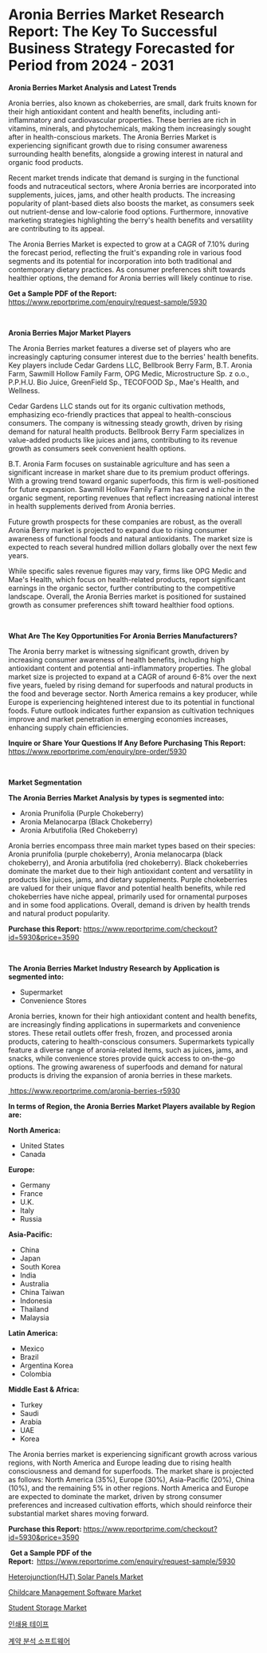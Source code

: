 <p><h1>Aronia Berries Market Research Report: The Key To Successful Business Strategy Forecasted for Period from 2024 - 2031</h1></p><p><strong>Aronia Berries Market Analysis and Latest Trends</strong></p>
<p><p>Aronia berries, also known as chokeberries, are small, dark fruits known for their high antioxidant content and health benefits, including anti-inflammatory and cardiovascular properties. These berries are rich in vitamins, minerals, and phytochemicals, making them increasingly sought after in health-conscious markets. The Aronia Berries Market is experiencing significant growth due to rising consumer awareness surrounding health benefits, alongside a growing interest in natural and organic food products.</p><p>Recent market trends indicate that demand is surging in the functional foods and nutraceutical sectors, where Aronia berries are incorporated into supplements, juices, jams, and other health products. The increasing popularity of plant-based diets also boosts the market, as consumers seek out nutrient-dense and low-calorie food options. Furthermore, innovative marketing strategies highlighting the berry's health benefits and versatility are contributing to its appeal.</p><p>The Aronia Berries Market is expected to grow at a CAGR of 7.10% during the forecast period, reflecting the fruit's expanding role in various food segments and its potential for incorporation into both traditional and contemporary dietary practices. As consumer preferences shift towards healthier options, the demand for Aronia berries will likely continue to rise.</p></p>
<p><strong>Get a Sample PDF of the Report:&nbsp;</strong> <a href="https://www.reportprime.com/enquiry/request-sample/5930">https://www.reportprime.com/enquiry/request-sample/5930</a></p>
<p>&nbsp;</p>
<p><strong>Aronia Berries Major Market Players</strong></p>
<p><p>The Aronia Berries market features a diverse set of players who are increasingly capturing consumer interest due to the berries' health benefits. Key players include Cedar Gardens LLC, Bellbrook Berry Farm, B.T. Aronia Farm, Sawmill Hollow Family Farm, OPG Medic, Microstructure Sp. z o.o., P.P.H.U. Bio Juice, GreenField Sp., TECOFOOD Sp., Mae's Health, and Wellness.</p><p>Cedar Gardens LLC stands out for its organic cultivation methods, emphasizing eco-friendly practices that appeal to health-conscious consumers. The company is witnessing steady growth, driven by rising demand for natural health products. Bellbrook Berry Farm specializes in value-added products like juices and jams, contributing to its revenue growth as consumers seek convenient health options.</p><p>B.T. Aronia Farm focuses on sustainable agriculture and has seen a significant increase in market share due to its premium product offerings. With a growing trend toward organic superfoods, this firm is well-positioned for future expansion. Sawmill Hollow Family Farm has carved a niche in the organic segment, reporting revenues that reflect increasing national interest in health supplements derived from Aronia berries.</p><p>Future growth prospects for these companies are robust, as the overall Aronia Berry market is projected to expand due to rising consumer awareness of functional foods and natural antioxidants. The market size is expected to reach several hundred million dollars globally over the next few years. </p><p>While specific sales revenue figures may vary, firms like OPG Medic and Mae's Health, which focus on health-related products, report significant earnings in the organic sector, further contributing to the competitive landscape. Overall, the Aronia Berries market is positioned for sustained growth as consumer preferences shift toward healthier food options.</p></p>
<p>&nbsp;</p>
<p><strong>What Are The Key Opportunities For Aronia Berries Manufacturers?</strong></p>
<p><p>The Aronia berry market is witnessing significant growth, driven by increasing consumer awareness of health benefits, including high antioxidant content and potential anti-inflammatory properties. The global market size is projected to expand at a CAGR of around 6-8% over the next five years, fueled by rising demand for superfoods and natural products in the food and beverage sector. North America remains a key producer, while Europe is experiencing heightened interest due to its potential in functional foods. Future outlook indicates further expansion as cultivation techniques improve and market penetration in emerging economies increases, enhancing supply chain efficiencies.</p></p>
<p><strong>Inquire or Share Your Questions If Any Before Purchasing This Report:</strong> <a href="https://www.reportprime.com/enquiry/pre-order/5930">https://www.reportprime.com/enquiry/pre-order/5930</a></p>
<p>&nbsp;</p>
<p><strong>Market Segmentation</strong></p>
<p><strong>The Aronia Berries Market Analysis by types is segmented into:</strong></p>
<p><ul><li>Aronia Prunifolia (Purple Chokeberry)</li><li>Aronia Melanocarpa (Black Chokeberry)</li><li>Aronia Arbutifolia (Red Chokeberry)</li></ul></p>
<p><p>Aronia berries encompass three main market types based on their species: Aronia prunifolia (purple chokeberry), Aronia melanocarpa (black chokeberry), and Aronia arbutifolia (red chokeberry). Black chokeberries dominate the market due to their high antioxidant content and versatility in products like juices, jams, and dietary supplements. Purple chokeberries are valued for their unique flavor and potential health benefits, while red chokeberries have niche appeal, primarily used for ornamental purposes and in some food applications. Overall, demand is driven by health trends and natural product popularity.</p></p>
<p><strong>Purchase this Report:&nbsp;</strong><a href="https://www.reportprime.com/checkout?id=5930&price=3590">https://www.reportprime.com/checkout?id=5930&price=3590</a></p>
<p>&nbsp;</p>
<p><strong>The Aronia Berries Market Industry Research by Application is segmented into:</strong></p>
<p><ul><li>Supermarket</li><li>Convenience Stores</li></ul></p>
<p><p>Aronia berries, known for their high antioxidant content and health benefits, are increasingly finding applications in supermarkets and convenience stores. These retail outlets offer fresh, frozen, and processed aronia products, catering to health-conscious consumers. Supermarkets typically feature a diverse range of aronia-related items, such as juices, jams, and snacks, while convenience stores provide quick access to on-the-go options. The growing awareness of superfoods and demand for natural products is driving the expansion of aronia berries in these markets.</p></p>
<p><a href="https://www.reportprime.com/aronia-berries-r5930">&nbsp;https://www.reportprime.com/aronia-berries-r5930</a></p>
<p><strong>In terms of Region, the Aronia Berries Market Players available by Region are:</strong></p>
<p>
    <p> <strong> North America: </strong>
        <ul>
            <li>United States</li>
            <li>Canada</li>
        </ul>
        </p> 
    <p> <strong> Europe: </strong>
        <ul>
            <li>Germany</li>
            <li>France</li>
            <li>U.K.</li>
            <li>Italy</li>
            <li>Russia</li>
        </ul>
        </p> 
    <p> <strong> Asia-Pacific: </strong>
        <ul>
            <li>China</li>
            <li>Japan</li>
            <li>South Korea</li>
            <li>India</li>
            <li>Australia</li>
            <li>China Taiwan</li>
            <li>Indonesia</li>
            <li>Thailand</li>
            <li>Malaysia</li>
        </ul>
        </p> 
    <p> <strong> Latin America: </strong>
        <ul>
            <li>Mexico</li>
            <li>Brazil</li>
            <li>Argentina Korea</li>
            <li>Colombia</li>
        </ul>
        </p> 
    <p> <strong> Middle East & Africa: </strong>
        <ul>
            <li>Turkey</li>
            <li>Saudi</li>
            <li>Arabia</li>
            <li>UAE</li>
            <li>Korea</li>
        </ul>
    </p>
    </p>
<p><p>The Aronia berries market is experiencing significant growth across various regions, with North America and Europe leading due to rising health consciousness and demand for superfoods. The market share is projected as follows: North America (35%), Europe (30%), Asia-Pacific (20%), China (10%), and the remaining 5% in other regions. North America and Europe are expected to dominate the market, driven by strong consumer preferences and increased cultivation efforts, which should reinforce their substantial market shares moving forward.</p></p>
<p><strong>Purchase this Report: </strong><a href="https://www.reportprime.com/checkout?id=5930&price=3590">https://www.reportprime.com/checkout?id=5930&price=3590</a></p>
<p>&nbsp;<strong>Get a Sample PDF of the Report:&nbsp;&nbsp;</strong><a href="https://www.reportprime.com/enquiry/request-sample/5930">https://www.reportprime.com/enquiry/request-sample/5930</a></p>
<p><strong></strong></p>
<p><p><a href="https://issuu.com/reportprime-2/docs/heterojunctionhjt-solar-panels-mark_54e87faaff605c">Heterojunction(HJT) Solar Panels Market</a></p><p><a href="https://medium.com/@stephaniewynterk145/childcare-management-software-market-share-size-trends-industry-analysis-report-by-application-d717ef254fa5">Childcare Management Software Market</a></p><p><a href="https://www.linkedin.com/pulse/global-student-storage-market-exploring-share-trends-xiric?trackingId=HlDUjk57QiCX519f7evHhw%3D%3D">Student Storage Market</a></p><p><a href="https://medium.com/@wpzbonrg51/%ED%94%84%EB%A6%B0%ED%84%B0%EB%B8%94-%ED%85%8C%EC%9D%B4%ED%94%84-%EC%82%B0%EC%97%85-%EB%B6%84%EC%95%BC-2024%EB%85%84%EB%B6%80%ED%84%B0-2031%EB%85%84%EA%B9%8C%EC%A7%80%EC%9D%98-%EC%83%88%EB%A1%9C%EC%9A%B4-%EA%B8%B0%EC%88%A0-%EB%B0%8F-%EC%8B%9C%EC%9E%A5-%EC%98%81%ED%96%A5-%EC%98%88%EC%B8%A1-ebfb8d051294?postPublishedType=initial">인쇄용 테이프</a></p><p><a href="https://medium.com/@wpzbonrg51/%EA%B3%84%EC%95%BD-%EB%B6%84%EC%84%9D-%EC%86%8C%ED%94%84%ED%8A%B8%EC%9B%A8%EC%96%B4-%EC%82%B0%EC%97%85-%EC%A0%84%EB%A7%9D-%EC%8B%9C%EC%9E%A5-%EB%B3%80%ED%99%94-%EB%B0%8F-%EC%A0%84%EB%9E%B5%EC%A0%81-%ED%95%84%EC%88%98-%EC%82%AC%ED%95%AD-2024-2031-e2cac100c335">계약 분석 소프트웨어</a></p></p>